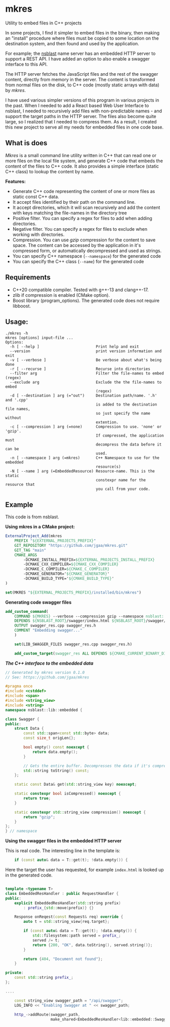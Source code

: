 # mkres
Utility to embed files in C++ projects

In some projects, I find it simpler to embed files in the binary,
then making an "install" procedure where files must be copied
to some location on the destination system, and then found and
used by the application.

For example; the [nsblast](https://github.com/jgaa/nsblast) name server
has an embedded HTTP server to support a REST API. I have added
an option to also enable a swagger interface to this API. 

The HTTP server fetches the JavaScript files
and the rest of the swagger content, directly from memory
in the server. The content is transformed from normal files
on the disk, to C++ code (mostly static arrays with data)
by *mkres*.

I have used various simpler versions of this program in various projects in the past.
When I needed to add a React based Web User Interface to nsblast, I needed
to recursively add files with non-predictable names - and support the target paths
in the HTTP server. The files also become quite large, so I realized that I needed to
compress them. As a result, I created this new project to serve all my needs for
embedded files in one code base.

## What is does

*Mkres* is a small command line utility written in C++ that can read one
or more files on the local file system, and generate C++ code that
embeds the content of the files to C++ code. It also provides a simple
interface (static C++ class) to lookup the content by name.

**Features:**
- Generate C++ code representing the content of one or more files as static const C++ data.
- It accept files identified by their path on the command line.
- It accept directories, which it will scan recursively and add the content with keys matching the file-names in the directory tree
- Positive filter. You can specify a regex for files to add when adding directories.
- Negative filter. You can specify a regex for files to exclude when working with directories.
- Compression. You can use *gzip* compression for the content to save space. The content can be accessed by the application in it's compressed form, or automatically decompressed and used as strings.
- You can specify C++ namespace (`--namespace`) for the generated code
- You can specify the C++ class (`--name`) for the generated code


## Requirements
- C++20 compatible compiler. Tested with g++-13 and clang++-17.
- zlib if compression is enabled (CMake option).
- Boost library (program_options). The generated code does not require libboost.

## Usage:
```
./mkres -h
mkres [options] input-file ...
Options:
  -h [ --help ]                         Print help and exit
  --version                             print version information and exit
  -v [ --verbose ]                      Be verbose about what's being done
  -r [ --recurse ]                      Recurse into directories
  --filter arg                          Filter the file-names to embed (regex)
  --exclude arg                         Exclude the the file-names to embed 
                                        (regex)
  -d [ --destination ] arg (="out")     Destination path/name. '.h' and '.cpp' 
                                        is added to the destination file names,
                                        so just specify the name without 
                                        extention.
  -c [ --compression ] arg (=none)      Compression to use. 'none' or 'gzip'. 
                                        If compressed, the application must 
                                        decompress the data before it can be 
                                        used.
  -n [ --namespace ] arg (=mkres)       C++ Namespace to use for the embedded 
                                        resource(s)
  -N [ --name ] arg (=EmbeddedResource) Resource-name. This is the static 
                                        constexpr name for the resource that 
                                        you call from your code.
```


## Example

This code is from nsblast.

**Using mkres in a CMake project:**
```cmake
ExternalProject_Add(mkres
    PREFIX "${EXTERNAL_PROJECTS_PREFIX}"
    GIT_REPOSITORY "https://github.com/jgaa/mkres.git"
    GIT_TAG "main"
    CMAKE_ARGS
        -DCMAKE_INSTALL_PREFIX=${EXTERNAL_PROJECTS_INSTALL_PREFIX}
        -DCMAKE_CXX_COMPILER=${CMAKE_CXX_COMPILER}
        -DCMAKE_C_COMPILER=${CMAKE_C_COMPILER}
        -DCMAKE_GENERATOR='${CMAKE_GENERATOR}'
        -DCMAKE_BUILD_TYPE='${CMAKE_BUILD_TYPE}'
)

set(MKRES "${EXTERNAL_PROJECTS_PREFIX}/installed/bin/mkres")
```

**Generating code swagger files**
```cmake
add_custom_command(
    COMMAND ${MKRES} --verbose --compression gzip --namespace nsblast::lib::embedded --name Swagger --destination swagger_res --exclude '.*\\.map' ${NSBLAST_ROOT}/swagger/*
    DEPENDS ${NSBLAST_ROOT}/swagger/index.html ${NSBLAST_ROOT}/swagger/swagger.yaml mkres
    OUTPUT swagger_res.cpp swagger_res.h
    COMMENT "Embedding swagger..."
    )

    set(LIB_SWAGGER_FILES swagger_res.cpp swagger_res.h)

    add_custom_target(swagger_res ALL DEPENDS ${CMAKE_CURRENT_BINARY_DIR}/swagger_res.cpp)

```

***The C++ interface to the embedded data***
```C++ This is the generated header file
// Generated by mkres version 0.1.0
// See: https://github.com/jgaa/mkres

#pragma once
#include <cstddef>
#include <span>
#include <string_view>
#include <string>
namespace nsblast::lib::embedded {

class Swagger {
public:
    struct Data {
        const std::span<const std::byte> data;
        const size_t origLen{};

        bool empty() const noexcept {
            return data.empty();
        }

        // Gets the entire buffer. Decompresses the data if it's compressed.
        std::string toString() const;
    };

    static const Data& get(std::string_view key) noexcept;

    static constexpr bool isCompressed() noexcept {
        return true;
    }

    static constexpr std::string_view compression() noexcept {
        return "gzip";
    }
};
} // namespace


```

**Using the swagger files in the embedded HTTP server**

This is real code. The interesting line in the template is:
```C++
    if (const auto& data = T::get(t); !data.empty()) {
```
Here the target the user has requested, for example `index.html` is
looked up in the generated code. 

```C++

template <typename T>
class EmbeddedResHandler : public RequestHandler {
public:
    explicit EmbeddedResHandler(std::string prefix)
        : prefix_{std::move(prefix)} {}

    Response onReqest(const Request& req) override {
        auto t = std::string_view{req.target};

        if (const auto& data = T::get(t); !data.empty()) {
            std::filesystem::path served = prefix_;
            served /= t;
            return {200, "OK", data.toString(), served.string()};
        }

        return {404, "Document not found"};
    }

private:
    const std::string prefix_;
};

....

    const string_view swagger_path = "/api/swagger";
    LOG_INFO << "Enabling Swagger at " << swagger_path;
    
    http_->addRoute(swagger_path,
                    make_shared<EmbeddedResHandler<lib::embedded::Swagger>>("/api/swagger"));

```

